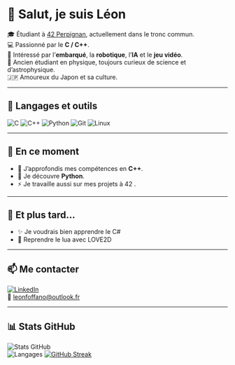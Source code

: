 # 👋 Salut, je suis Léon

🎓 Étudiant à [42 Perpignan](https://42.fr/), actuellement dans le tronc commun.  
💻 Passionné par le **C / C++**.  
🤖 Intéressé par l’**embarqué**, la **robotique**, l’**IA** et le **jeu vidéo**.  
🌌 Ancien étudiant en physique, toujours curieux de science et d’astrophysique.  
🇯🇵 Amoureux du Japon et sa culture.  

---

## 🔧 Langages et outils
![C](https://img.shields.io/badge/C-A8B9CC?style=for-the-badge&logo=c&logoColor=white)
![C++](https://img.shields.io/badge/C++-00599C?style=for-the-badge&logo=cplusplus&logoColor=white)
![Python](https://img.shields.io/badge/Python-3776AB?style=for-the-badge&logo=python&logoColor=white)
![Git](https://img.shields.io/badge/Git-F05032?style=for-the-badge&logo=git&logoColor=white)
![Linux](https://img.shields.io/badge/Linux-FCC624?style=for-the-badge&logo=linux&logoColor=black)

---

## 🚀 En ce moment
- 🌱 J’approfondis mes compétences en **C++**.  
- 🔭 Je découvre **Python**.  
- ⚡ Je travaille aussi sur mes projets à 42 .

---

## 📙 Et plus tard...
- ✨ Je voudrais bien apprendre le C#
- 👾 Reprendre le lua avec LOVE2D

---

## 📫 Me contacter
[![LinkedIn](https://img.shields.io/badge/LinkedIn-blue?style=for-the-badge&logo=linkedin)](https://www.linkedin.com/in/lefoffan)  
📧 <a href="mailto:&#108;&#101;&#111;&#110;&#102;&#111;&#102;&#102;&#97;&#110;&#111;&#64;&#111;&#117;&#116;&#108;&#111;&#111;&#107;&#46;&#102;&#114;">&#108;&#101;&#111;&#110;&#102;&#111;&#102;&#102;&#97;&#110;&#111;&#64;&#111;&#117;&#116;&#108;&#111;&#111;&#107;&#46;&#102;&#114;</a>

---

## 📊 Stats GitHub
![Stats GitHub](https://github-readme-stats.vercel.app/api?username=Zoldinn&show_icons=true&theme=tokyonight)  
![Langages](https://github-readme-stats.vercel.app/api/top-langs/?username=Zoldinn&layout=compact&theme=tokyonight)
[![GitHub Streak](https://streak-stats.demolab.com/?user=Zoldinn)](https://git.io/streak-stats)
